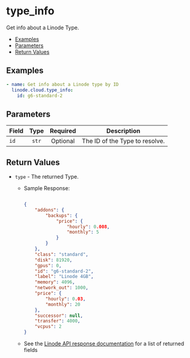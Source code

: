 # type_info

Get info about a Linode Type.

- [Examples](#examples)
- [Parameters](#parameters)
- [Return Values](#return-values)

## Examples

```yaml
- name: Get info about a Linode type by ID
  linode.cloud.type_info:
    id: g6-standard-2
```


## Parameters

| Field     | Type | Required | Description                                                                  |
|-----------|------|----------|------------------------------------------------------------------------------|
| `id` | <center>`str`</center> | <center>Optional</center> | The ID of the Type to resolve.   |

## Return Values

- `type` - The returned Type.

    - Sample Response:
        ```json
        
        {
            "addons": {
                "backups": {
                    "price": {
                        "hourly": 0.008,
                        "monthly": 5
                    }
                }
            },
            "class": "standard",
            "disk": 81920,
            "gpus": 0,
            "id": "g6-standard-2",
            "label": "Linode 4GB",
            "memory": 4096,
            "network_out": 1000,
            "price": {
                "hourly": 0.03,
                "monthly": 20
            },
            "successor": null,
            "transfer": 4000,
            "vcpus": 2
        }
        ```
    - See the [Linode API response documentation](https://www.linode.com/docs/api/linode-types/#type-view) for a list of returned fields


